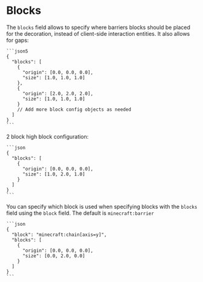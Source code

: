 # Blocks

The `blocks` field allows to specify where barriers blocks should be placed for the decoration, instead of client-side interaction entities.
It also allows for gaps:
~~~admonish example
```json5
{
  "blocks": [
    {
      "origin": [0.0, 0.0, 0.0],
      "size": [1.0, 1.0, 1.0]
    },
    {
      "origin": [2.0, 2.0, 2.0],
      "size": [1.0, 1.0, 1.0]
    }
    // Add more block config objects as needed
  ]
}
```
~~~

2 block high block configuration:
~~~admonish example
```json
{
  "blocks": [
    {
      "origin": [0.0, 0.0, 0.0],
      "size": [1.0, 2.0, 1.0]
    }
  ]
}
```
~~~

You can specify which block is used when specifying blocks with the `blocks` field using the `block` field. The default is `minecraft:barrier`
~~~admonish example
```json
{
  "block": "minecraft:chain[axis=y]",
  "blocks": [
    {
      "origin": [0.0, 0.0, 0.0],
      "size": [0.0, 2.0, 0.0]
    }
  ]
}
```
~~~
